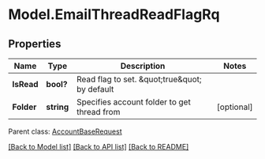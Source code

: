 # Model.EmailThreadReadFlagRq
## Properties
Name | Type | Description | Notes
------------ | ------------- | ------------- | -------------
**IsRead** | **bool?** | Read flag to set. \&quot;true\&quot; by default              | 
**Folder** | **string** | Specifies account folder to get thread from              | [optional] 

 Parent class: [AccountBaseRequest](AccountBaseRequest.md)

[[Back to Model list]](README.md#documentation-for-models) [[Back to API list]](README.md#documentation-for-api-endpoints) [[Back to README]](README.md)


